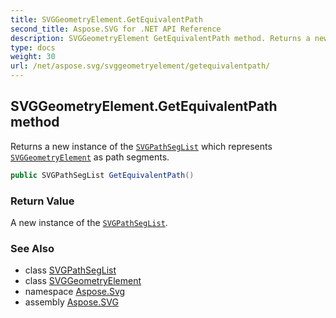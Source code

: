 ```yaml
---
title: SVGGeometryElement.GetEquivalentPath
second_title: Aspose.SVG for .NET API Reference
description: SVGGeometryElement GetEquivalentPath method. Returns a new instance of the SVGPathSegList which represents SVGGeometryElement as path segments
type: docs
weight: 30
url: /net/aspose.svg/svggeometryelement/getequivalentpath/
---
```

## SVGGeometryElement.GetEquivalentPath method

Returns a new instance of the [`SVGPathSegList`](../../../aspose.svg.paths/svgpathseglist/) which represents [`SVGGeometryElement`](../) as path segments.

```csharp
public SVGPathSegList GetEquivalentPath()
```

### Return Value

A new instance of the [`SVGPathSegList`](../../../aspose.svg.paths/svgpathseglist/).

### See Also

* class [SVGPathSegList](../../../aspose.svg.paths/svgpathseglist/)
* class [SVGGeometryElement](../)
* namespace [Aspose.Svg](../../../aspose.svg/)
* assembly [Aspose.SVG](../../../)
